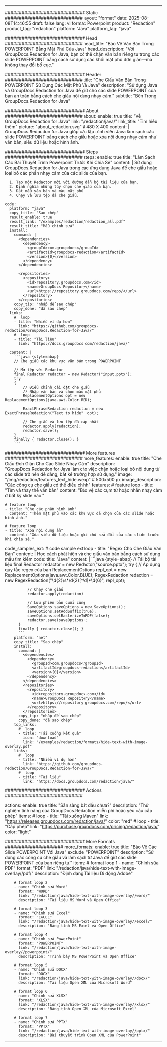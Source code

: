 
---
############################# Static ############################
layout: "format"
date:  2025-08-08T14:46:55
draft: false
lang: vi
format: Powerpoint
product: "Redaction"
product_tag: "redaction"
platform: "Java"
platform_tag: "java"

############################# Head ############################
head_title: "Bảo Vệ Văn Bản Trong POWERPOINT Bằng Mặt Phủ Của Java"
head_description: "Với GroupDocs.Redaction for Java, bạn có thể chặn văn bản riêng tư trong các slide POWERPOINT bằng cách sử dụng các khối mặt phủ đơn giản—mà không thay đổi bố cục."

############################# Header ############################
title: "Che Giấu Văn Bản Trong POWERPOINT Sử Dụng Các Mặt Phủ Và Java" 
description: "Sử dụng Java và GroupDocs.Redaction for Java để giữ cho các slide POWERPOINT của bạn an toàn bằng cách che giấu nội dung nhạy cảm."
subtitle: "Bên Trong GroupDocs.Redaction for Java" 

############################# About ############################
about:
    enable: true
    title: "Về GroupDocs.Redaction for Java"
    link: "/redaction/java/"
    link_title: "Tìm hiểu thêm"
    picture: "about_redaction.svg" # 480 X 400
    content: |
       GroupDocs.Redaction for Java giúp các lập trình viên Java làm sạch các slide POWERPOINT bằng cách che giấu hoặc xóa nội dung nhạy cảm như văn bản, siêu dữ liệu hoặc hình ảnh.

############################# Steps ############################
steps:
    enable: true
    title: "Làm Sạch Các Bài Thuyết Trình Powerpoint Trước Khi Chia Sẻ"
    content: |
      Sử dụng GroupDocs.Redaction for Java trong các ứng dụng Java để che giấu hoặc loại bỏ các phần nhạy cảm của các slide của bạn.
      
      1. Tạo một Redactor mới với đường dẫn bộ tài liệu của bạn.
      2. Định nghĩa những tùy chọn che giấu của bạn.
      3. Đặt mẫu văn bản và màu mặt phủ.
      4. Chạy và lưu tệp đã che giấu.
   
    code:
      platform: "java"
      copy_title: "Sao chép"
      result_enable: true
      result_link: "/examples/redaction/redaction_all.pdf"
      result_title: "Mẫu chỉnh sửa"
      install:
        command: |
          <dependencies>
            <dependency>
              <groupId>com.groupdocs</groupId>
              <artifactId>groupdocs-redaction</artifactId>
              <version>{0}</version>
            </dependency>
          </dependencies>

          <repositories>
            <repository>
              <id>repository.groupdocs.com</id>
              <name>GroupDocs Repository</name>
              <url>https://repository.groupdocs.com/repo/</url>
            </repository>
          </repositories>
        copy_tip: "nhấp để sao chép"
        copy_done: "đã sao chép"
      links:
        #  loop
        - title: "Nhiều ví dụ hơn"
          link: "https://github.com/groupdocs-redaction/GroupDocs.Redaction-for-Java/"
        #  loop
        - title: "Tài liệu"
          link: "https://docs.groupdocs.com/redaction/java/"
          
      content: |
        ```java {style=abap}
        // Che giấu các khu vực văn bản trong POWERPOINT

        // Mở tệp với Redactor
        final Redactor redactor = new Redactor("input.pptx");
        try
        {
            // Điều chỉnh cài đặt che giấu
            // Nhập văn bản và chọn màu mặt phủ
            ReplacementOptions opt = new ReplacementOptions(java.awt.Color.RED);
            
            ExactPhraseRedaction redaction = new ExactPhraseRedaction("Text to hide", opt);

            // Che giấu và lưu tệp đã cập nhật
            redactor.apply(redaction);
            redactor.save();
        }
        finally { redactor.close(); }
        ```            


############################# More features ############################
more_features:
  enable: true
  title: "Che Giấu Đơn Giản Cho Các Slide Nhạy Cảm"
  description: "GroupDocs.Redaction for Java làm cho việc chặn hoặc loại bỏ nội dung từ các slide trở nên dễ dàng, bất kể trường hợp sử dụng."
  image: "/img/redaction/features_text_hide.webp" # 500x500 px
  image_description: "Các công cụ che giấu có thể điều chỉnh"
  features:
    # feature loop
    - title: "Tìm và thay thế văn bản"
      content: "Bảo vệ các cụm từ hoặc nhãn nhạy cảm ở bất kỳ slide nào."

    # feature loop
    - title: "Che các phần hình ảnh"
      content: "Thêm mặt phủ vào các khu vực đã chọn của các slide hoặc hình ảnh."

    # feature loop
    - title: "Xóa nội dung ẩn"
      content: "Xóa siêu dữ liệu hoặc ghi chú sửa đổi của các slide trước khi chia sẻ."
      
  code_samples_ext:
    # code sample ext loop
    - title: "Regex Cho Che Giấu Văn Bản"
      content: |
        Học cách phát hiện và che giấu văn bản bằng cách sử dụng mẫu tìm kiếm
      code:
        title: "Java"
        content: |
          ```java {style=abap}
          //  Tải bộ tài liệu
          final Redactor redactor = new Redactor("source.pptx");
          try
          {
              // Áp dụng quy tắc regex của bạn
              ReplacementOptions repl_opt = new ReplacementOptions(java.awt.Color.BLUE);
              RegexRedaction redaction = new RegexRedaction("\\d{2}\\s*\\d{2}[^\\d]*\\d{6}", repl_opt);
              
              // Chạy che giấu
              redactor.apply(redaction);

              // Lưu phiên bản cuối cùng
              SaveOptions saveOptions = new SaveOptions();
              saveOptions.setAddSuffix(true);
              saveOptions.setRasterizeToPDF(false);
              redactor.save(saveOptions);
          }
          finally { redactor.close(); }
          ```
        platform: "net"
        copy_title: "Sao chép"
        install:
          command: |
            <dependencies>
              <dependency>
                <groupId>com.groupdocs</groupId>
                <artifactId>groupdocs-redaction</artifactId>
                <version>{0}</version>
              </dependency>
            </dependencies>
            <repositories>
              <repository>
                <id>repository.groupdocs.com</id>
                <name>GroupDocs Repository</name>
                <url>https://repository.groupdocs.com/repo/</url>
              </repository>
            </repositories>
          copy_tip: "nhấp để sao chép"
          copy_done: "đã sao chép"
        top_links:
          #  loop
          - title: "Tải xuống kết quả"
            icon: "download"
            link: "/examples/redaction/formats/hide-text-with-image-overlay.pdf"
        links:
          #  loop
          - title: "Nhiều ví dụ hơn"
            link: "https://github.com/groupdocs-redaction/GroupDocs.Redaction-for-Java/"
          #  loop
          - title: "Tài liệu"
            link: "https://docs.groupdocs.com/redaction/java/"


############################# Actions ############################

actions:
  enable: true
  title: "Sẵn sàng bắt đầu chưa?"
  description: "Thử nghiệm tính năng của GroupDocs.Redaction miễn phí hoặc yêu cầu cấp phép"
  items:
    #  loop
    - title: "Tải xuống Maven"
      link: "https://releases.groupdocs.com/redaction/java/"
      color: "red"
        #  loop
    - title: "Cấp phép"
      link: "https://purchase.groupdocs.com/pricing/redaction/java/"
      color: "light"


############################# More Formats #####################
more_formats:
    enable: true
    title: "Bảo Vệ Các Slide POWERPOINT Với Java"
    exclude: "POWERPOINT"
    description: "Sử dụng các công cụ che giấu và làm sạch từ Java để giữ các slide POWERPOINT của bạn riêng tư."
    items: 
        # format loop 1
        - name: "Chỉnh sửa PDF"
          format: "PDF"
          link: "/redaction/java/hide-text-with-image-overlay//pdf/"
          description: "Định dạng Tài liệu Di động Adobe"

        # format loop 2
        - name: "Chỉnh sửa Word"
          format: "WORD"
          link: "/redaction/java/hide-text-with-image-overlay//word/"
          description: "Tài liệu MS Word và Open Office"
          
        # format loop 3
        - name: "Chỉnh sửa Excel"
          format: "EXCEL"
          link: "/redaction/java/hide-text-with-image-overlay//excel/"
          description: "Bảng tính MS Excel và Open Office"

        # format loop 4
        - name: "Chỉnh sửa PowerPoint"
          format: "POWERPOINT"
          link: "/redaction/java/hide-text-with-image-overlay//powerpoint/"
          description: "Trình bày MS PowerPoint và Open Office"

        # format loop 5
        - name: "Chỉnh sửa DOCX"
          format: "DOCX"
          link: "/redaction/java/hide-text-with-image-overlay//docx/"
          description: "Tài liệu Open XML của Microsoft Word"
          
        # format loop 6
        - name: "Chỉnh sửa XLSX"
          format: "XLSX"
          link: "/redaction/java/hide-text-with-image-overlay//xlsx/"
          description: "Bảng tính Open XML của Microsoft Excel"
          
        # format loop 7
        - name: "Chỉnh sửa PPTX"
          format: "PPTX"
          link: "/redaction/java/hide-text-with-image-overlay//pptx/"
          description: "Bài thuyết trình Open XML của PowerPoint"


---